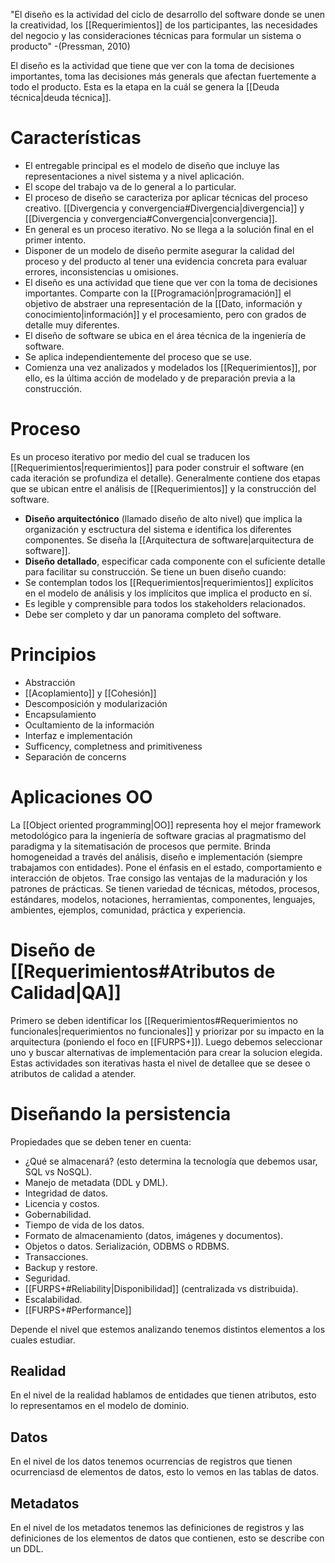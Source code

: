 "El diseño es la actividad del ciclo de desarrollo del software donde se unen la creatividad, los [[Requerimientos]] de los participantes, las necesidades del negocio y las consideraciones técnicas para formular un sistema o producto" -(Pressman, 2010)

El diseño es la actividad que tiene que ver con la toma de decisiones importantes, toma las decisiones más generals que afectan fuertemente a todo el producto. Esta es la etapa en la cuál se genera la [[Deuda técnica|deuda técnica]].

# Características
- El entregable principal es el modelo de diseño que incluye las representaciones a nivel sistema y a nivel aplicación.
- El scope del trabajo va de lo general a lo particular.
- El proceso de diseño se caracteriza por aplicar técnicas del proceso creativo. [[Divergencia y convergencia#Divergencia|divergencia]] y [[Divergencia y convergencia#Convergencia|convergencia]].
- En general es un proceso iterativo. No se llega a la solución final en el primer intento.
- Disponer de un modelo de diseño permite asegurar la calidad del proceso y del producto al tener una evidencia concreta para evaluar errores, inconsistencias u omisiones.
- El diseño es una actividad que tiene que ver con la toma de decisiones importantes. Comparte con la [[Programación|programación]] el objetivo de abstraer una representación de la [[Dato, información y conocimiento|información]] y el procesamiento, pero con grados de detalle muy diferentes.
- El diseño de software se ubica en el área técnica de la ingeniería de software.
- Se aplica independientemente del proceso que se use.
- Comienza una vez analizados y modelados los [[Requerimientos]], por ello, es la última acción de modelado y de preparación previa a la construcción.

# Proceso
Es un proceso iterativo por medio del cual se traducen los [[Requerimientos|requerimientos]] para poder construir el software (en cada iteración se profundiza el detalle). Generalmente contiene dos etapas que se ubican entre el análisis de [[Requerimientos]] y la construcción del software.
- **Diseño arquitectónico** (llamado diseño de alto nivel) que implica la organización y esctructura del sistema e identifica los diferentes componentes. Se diseña la [[Arquitectura de software|arquitectura de software]].
- **Diseño detallado**, especificar cada componente con el suficiente detalle para facilitar su construcción.
Se tiene un buen diseño cuando:
- Se contemplan todos los [[Requerimientos|requerimientos]] explícitos en el modelo de análisis y los implícitos que implica el producto en sí.
- Es legible y comprensible para todos los stakeholders relacionados.
- Debe ser completo y dar un panorama completo del software.

# Principios
- Abstracción
- [[Acoplamiento]] y [[Cohesión]]
- Descomposición y modularización
- Encapsulamiento
- Ocultamiento de la información
- Interfaz e implementación
- Sufficency, completness and primitiveness
- Separación de concerns

# Aplicaciones OO
La [[Object oriented programming|OO]] representa hoy el mejor framework metodológico para la ingeniería de software gracias al pragmatismo del paradigma y la sitematisación de procesos que permite. Brinda homogeneidad a través del análisis, diseño e implementación (siempre trabajamos con entidades). Pone el énfasis en el estado, comportamiento e interacción de objetos. Trae consigo las ventajas de la maduración y los patrones de prácticas. Se tienen variedad de técnicas, métodos, procesos, estándares, modelos, notaciones, herramientas, componentes, lenguajes, ambientes, ejemplos, comunidad, práctica y experiencia.

# Diseño de [[Requerimientos#Atributos de Calidad|QA]]
Primero se deben identificar los [[Requerimientos#Requerimientos no funcionales|requerimientos no funcionales]] y priorizar por su impacto en la arquitectura (poniendo el foco en [[FURPS+]]). Luego debemos seleccionar uno y buscar alternativas de implementación para crear la solucion elegida. Estas actividades son iterativas hasta el nivel de detallee que se desee o atributos de calidad a atender.

# Diseñando la persistencia
Propiedades que se deben tener en cuenta:
- ¿Qué se almacenará? (esto determina la tecnología que debemos usar, SQL vs NoSQL).
- Manejo de metadata (DDL y DML).
- Integridad de datos.
- Licencia y costos.
- Gobernabilidad.
- Tiempo de vida de los datos.
- Formato de almacenamiento (datos, imágenes y documentos).
- Objetos o datos. Serialización, ODBMS o RDBMS.
- Transacciones.
- Backup y restore.
- Seguridad.
- [[FURPS+#Reliability|Disponibilidad]] (centralizada vs distribuida).
- Escalabilidad.
- [[FURPS+#Performance]]

Depende el nivel que estemos analizando tenemos distintos elementos a los cuales estudiar.

## Realidad
En el nivel de la realidad hablamos de entidades que tienen atributos, esto lo representamos en el modelo de dominio.

## Datos
En el nivel de los datos tenemos ocurrencias de registros que tienen ocurrenciasd de elementos de datos, esto lo vemos en las tablas de datos.

## Metadatos
En el nivel de los metadatos tenemos las definiciones de registros y las definiciones de los elementos de datos que contienen, esto se describe con un DDL.